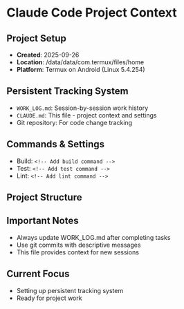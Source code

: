 # Claude Code Project Context

## Project Setup
- **Created**: 2025-09-26
- **Location**: /data/data/com.termux/files/home
- **Platform**: Termux on Android (Linux 5.4.254)

## Persistent Tracking System
- `WORK_LOG.md`: Session-by-session work history
- `CLAUDE.md`: This file - project context and settings
- Git repository: For code change tracking

## Commands & Settings
<!-- Add project-specific commands here -->
- Build: `<!-- Add build command -->`
- Test: `<!-- Add test command -->`
- Lint: `<!-- Add lint command -->`

## Project Structure
<!-- Will be populated as we work on projects -->

## Important Notes
- Always update WORK_LOG.md after completing tasks
- Use git commits with descriptive messages
- This file provides context for new sessions

## Current Focus
- Setting up persistent tracking system
- Ready for project work